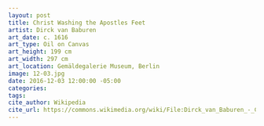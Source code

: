 ```yaml
---
layout: post
title: Christ Washing the Apostles Feet
artist: Dirck van Baburen
art_date: c. 1616
art_type: Oil on Canvas
art_height: 199 cm
art_width: 297 cm
art_location: Gemäldegalerie Museum, Berlin
image: 12-03.jpg
date: 2016-12-03 12:00:00 -05:00
categories:
tags:
cite_author: Wikipedia
cite_url: https://commons.wikimedia.org/wiki/File:Dirck_van_Baburen_-_Christ_Washing_the_Apostles_Feet_-_WGA1090.jpg
---
```

